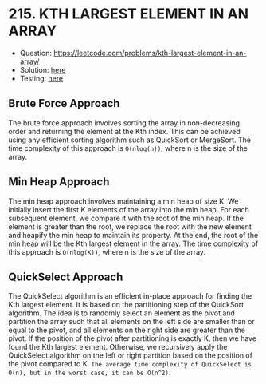 # 215. KTH LARGEST ELEMENT IN AN ARRAY

* Question: https://leetcode.com/problems/kth-largest-element-in-an-array/
* Solution: [here](Solution.java)
* Testing: [here](SolutionTest.java)

## Brute Force Approach

The brute force approach involves sorting the array in non-decreasing order and returning the element at the Kth index.
This can be achieved using any efficient sorting algorithm such as QuickSort or MergeSort. The time complexity of this
approach is `O(nlog(n))`, where n is the size of the array.

## Min Heap Approach

The min heap approach involves maintaining a min heap of size K. We initially insert the first K elements of the array
into the min heap. For each subsequent element, we compare it with the root of the min heap. If the element is greater
than the root, we replace the root with the new element and heapify the min heap to maintain its property. At the end,
the root of the min heap will be the Kth largest element in the array. The time complexity of this approach is
`O(nlog(K))`, where n is the size of the array.

## QuickSelect Approach

The QuickSelect algorithm is an efficient in-place approach for finding the Kth largest element. It is based on the
partitioning step of the QuickSort algorithm. The idea is to randomly select an element as the pivot and partition the
array such that all elements on the left side are smaller than or equal to the pivot, and all elements on the right side
are greater than the pivot. If the position of the pivot after partitioning is exactly K, then we have found the Kth
largest element. Otherwise, we recursively apply the QuickSelect algorithm on the left or right partition based on the
position of the pivot compared to K. `The average time complexity of QuickSelect is O(n), but in the worst case, it can
be O(n^2)`.
